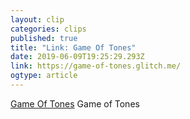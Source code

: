 ```yaml
---
layout: clip 
categories: clips 
published: true 
title: "Link: Game Of Tones" 
date: 2019-06-09T19:25:29.293Z 
link: https://game-of-tones.glitch.me/ 
ogtype: article 
---
```

[Game Of Tones](https://game-of-tones.glitch.me/) 
Game of Tones